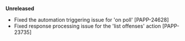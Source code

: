 **Unreleased**
* Fixed the automation triggering issue for 'on poll' [PAPP-24628]
* Fixed response processing issue for the 'list offenses' action [PAPP-23735]
